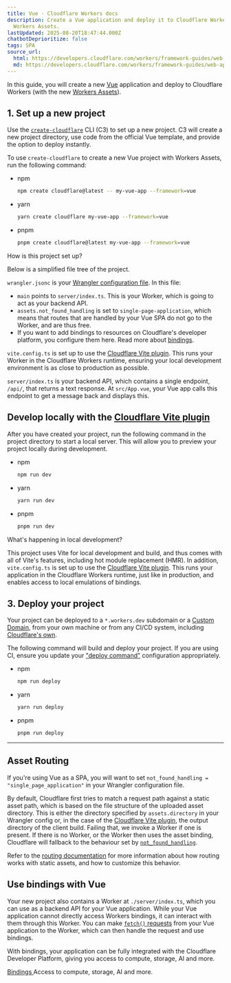 ```yaml
---
title: Vue · Cloudflare Workers docs
description: Create a Vue application and deploy it to Cloudflare Workers with
  Workers Assets.
lastUpdated: 2025-08-20T18:47:44.000Z
chatbotDeprioritize: false
tags: SPA
source_url:
  html: https://developers.cloudflare.com/workers/framework-guides/web-apps/vue/
  md: https://developers.cloudflare.com/workers/framework-guides/web-apps/vue/index.md
---
```


In this guide, you will create a new [Vue](https://vuejs.org/) application and deploy to Cloudflare Workers (with the new [Workers Assets](https://developers.cloudflare.com/workers/static-assets/)).

## 1. Set up a new project

Use the [`create-cloudflare`](https://www.npmjs.com/package/create-cloudflare) CLI (C3) to set up a new project. C3 will create a new project directory, use code from the official Vue template, and provide the option to deploy instantly.

To use `create-cloudflare` to create a new Vue project with Workers Assets, run the following command:

* npm

  ```sh
  npm create cloudflare@latest -- my-vue-app --framework=vue
  ```

* yarn

  ```sh
  yarn create cloudflare my-vue-app --framework=vue
  ```

* pnpm

  ```sh
  pnpm create cloudflare@latest my-vue-app --framework=vue
  ```

How is this project set up?

Below is a simplified file tree of the project.

`wrangler.jsonc` is your [Wrangler configuration file](https://developers.cloudflare.com/workers/wrangler/configuration/). In this file:

* `main` points to `server/index.ts`. This is your Worker, which is going to act as your backend API.
* `assets.not_found_handling` is set to `single-page-application`, which means that routes that are handled by your Vue SPA do not go to the Worker, and are thus free.
* If you want to add bindings to resources on Cloudflare's developer platform, you configure them here. Read more about [bindings](https://developers.cloudflare.com/workers/runtime-apis/bindings/).

`vite.config.ts` is set up to use the [Cloudflare Vite plugin](https://developers.cloudflare.com/workers/vite-plugin/). This runs your Worker in the Cloudflare Workers runtime, ensuring your local development environment is as close to production as possible.

`server/index.ts` is your backend API, which contains a single endpoint, `/api/`, that returns a text response. At `src/App.vue`, your Vue app calls this endpoint to get a message back and displays this.

## **Develop locally with the [Cloudflare Vite plugin](https://developers.cloudflare.com/workers/vite-plugin/)**

After you have created your project, run the following command in the project directory to start a local server. This will allow you to preview your project locally during development.

* npm

  ```sh
  npm run dev
  ```

* yarn

  ```sh
  yarn run dev
  ```

* pnpm

  ```sh
  pnpm run dev
  ```

What's happening in local development?

This project uses Vite for local development and build, and thus comes with all of Vite's features, including hot module replacement (HMR). In addition, `vite.config.ts` is set up to use the [Cloudflare Vite plugin](https://developers.cloudflare.com/workers/vite-plugin/). This runs your application in the Cloudflare Workers runtime, just like in production, and enables access to local emulations of bindings.

## 3. Deploy your project

Your project can be deployed to a `*.workers.dev` subdomain or a [Custom Domain](https://developers.cloudflare.com/workers/configuration/routing/custom-domains/), from your own machine or from any CI/CD system, including [Cloudflare's own](https://developers.cloudflare.com/workers/ci-cd/builds/).

The following command will build and deploy your project. If you are using CI, ensure you update your ["deploy command"](https://developers.cloudflare.com/workers/ci-cd/builds/configuration/#build-settings) configuration appropriately.

* npm

  ```sh
  npm run deploy
  ```

* yarn

  ```sh
  yarn run deploy
  ```

* pnpm

  ```sh
  pnpm run deploy
  ```

***

## Asset Routing

If you're using Vue as a SPA, you will want to set `not_found_handling = "single_page_application"` in your Wrangler configuration file.

By default, Cloudflare first tries to match a request path against a static asset path, which is based on the file structure of the uploaded asset directory. This is either the directory specified by `assets.directory` in your Wrangler config or, in the case of the [Cloudflare Vite plugin](https://developers.cloudflare.com/workers/vite-plugin/), the output directory of the client build. Failing that, we invoke a Worker if one is present. If there is no Worker, or the Worker then uses the asset binding, Cloudflare will fallback to the behaviour set by [`not_found_handling`](https://developers.cloudflare.com/workers/static-assets/#routing-behavior).

Refer to the [routing documentation](https://developers.cloudflare.com/workers/static-assets/routing/) for more information about how routing works with static assets, and how to customize this behavior.

## Use bindings with Vue

Your new project also contains a Worker at `./server/index.ts`, which you can use as a backend API for your Vue application. While your Vue application cannot directly access Workers bindings, it can interact with them through this Worker. You can make [`fetch()` requests](https://developers.cloudflare.com/workers/runtime-apis/fetch/) from your Vue application to the Worker, which can then handle the request and use bindings.

With bindings, your application can be fully integrated with the Cloudflare Developer Platform, giving you access to compute, storage, AI and more.

[Bindings ](https://developers.cloudflare.com/workers/runtime-apis/bindings/)Access to compute, storage, AI and more.
